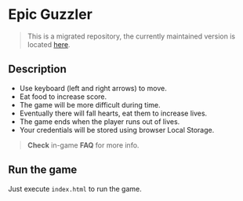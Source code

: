 # Epic Guzzler
> This is a migrated repository, the currently maintained version is located [here](https://gitlab.com/edugon/epic-guzzler).

## Description
- Use keyboard (left and right arrows) to move.
- Eat food to increase score.
- The game will be more difficult during time.
- Eventually there will fall hearts, eat them to increase lives.
- The game ends when the player runs out of lives.
- Your credentials will be stored using browser Local Storage.
> **Check** in-game **FAQ** for more info.

## Run the game
Just execute `index.html` to run the game.
